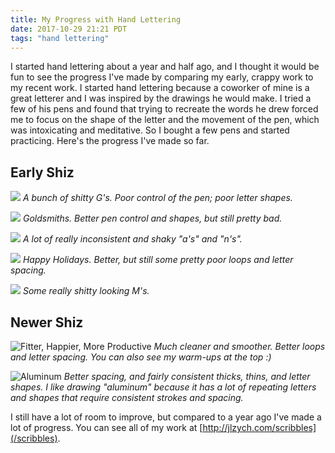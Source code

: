 ```yaml
---
title: My Progress with Hand Lettering
date: 2017-10-29 21:21 PDT
tags: "hand lettering"
---
```


I started hand lettering about a year and half ago, and I thought it would be fun to see the progress I've made by comparing my early, crappy work to my recent work. I started hand lettering because a coworker of mine is a great letterer and I was inspired by the drawings he would make. I tried a few of his pens and found that trying to recreate the words he drew forced me to focus on the shape of the letter and the movement of the pen, which was intoxicating and meditative. So I bought a few pens and started practicing. Here's the progress I've made so far.

## Early Shiz

![](/images/scribbles/g.jpg)
_A bunch of shitty G's. Poor control of the pen; poor letter shapes._

![](/images/scribbles/goldsmiths.jpg)
_Goldsmiths. Better pen control and shapes, but still pretty bad._

![](/images/scribbles/warm-ups2.jpg)
_A lot of really inconsistent and shaky "a's" and "n's"._

![](/images/scribbles/1612-4-hhcloseup.jpg)
_Happy Holidays. Better, but still some pretty poor loops and letter spacing._

![](/images/scribbles/1612-17-merry.jpg)
_Some really shitty looking M's._

## Newer Shiz

![Fitter, Happier, More Productive](/images/scribbles/1708-7-fitter-happier.jpg)
_Much cleaner and smoother. Better loops and letter spacing. You can also see my warm-ups at the top :)_

![Aluminum](/images/scribbles/1707-2-aluminum1.jpg)
_Better spacing, and fairly consistent thicks, thins, and letter shapes. I like drawing "aluminum" because it has a lot of repeating letters and shapes that require consistent strokes and spacing._

I still have a lot of room to improve, but compared to a year ago I've made a lot of progress. You can see all of my work at [http://jlzych.com/scribbles](/scribbles).
